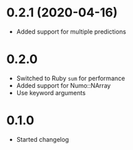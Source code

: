 # 0.2.1 (2020-04-16)

- Added support for multiple predictions

# 0.2.0

- Switched to Ruby `sum` for performance
- Added support for Numo::NArray
- Use keyword arguments

# 0.1.0

- Started changelog
